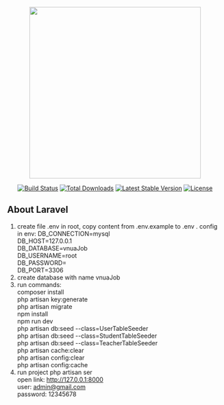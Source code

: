 <p align="center"><a href="https://laravel.com" target="_blank"><img src="https://raw.githubusercontent.com/laravel/art/master/logo-lockup/5%20SVG/2%20CMYK/1%20Full%20Color/laravel-logolockup-cmyk-red.svg" width="400"></a></p>

<p align="center">
<a href="https://travis-ci.org/laravel/framework"><img src="https://travis-ci.org/laravel/framework.svg" alt="Build Status"></a>
<a href="https://packagist.org/packages/laravel/framework"><img src="https://poser.pugx.org/laravel/framework/d/total.svg" alt="Total Downloads"></a>
<a href="https://packagist.org/packages/laravel/framework"><img src="https://poser.pugx.org/laravel/framework/v/stable.svg" alt="Latest Stable Version"></a>
<a href="https://packagist.org/packages/laravel/framework"><img src="https://poser.pugx.org/laravel/framework/license.svg" alt="License"></a>
</p>

## About Laravel
1. create file .env in root, copy content from .env.example to .env . config in env:
   DB_CONNECTION=mysql
    <br>
   DB_HOST=127.0.0.1
   <br>DB_DATABASE=vnuaJob
   <br>DB_USERNAME=root
   <br>DB_PASSWORD=
   <br>DB_PORT=3306
2. create database with name vnuaJob
3. run commands:
   <br>composer install
   <br>php artisan key:generate
   <br>php artisan migrate
   <br>npm install
   <br>npm run dev
   <br>php artisan db:seed --class=UserTableSeeder
   <br>php artisan db:seed --class=StudentTableSeeder
   <br>php artisan db:seed --class=TeacherTableSeeder
   <br>php artisan cache:clear
   <br>php artisan config:clear
   <br>php artisan config:cache
4. run project
    php artisan ser <br>
   open link: http://127.0.0.1:8000<br>
    user: admin@gmail.com <br>
    password: 12345678


